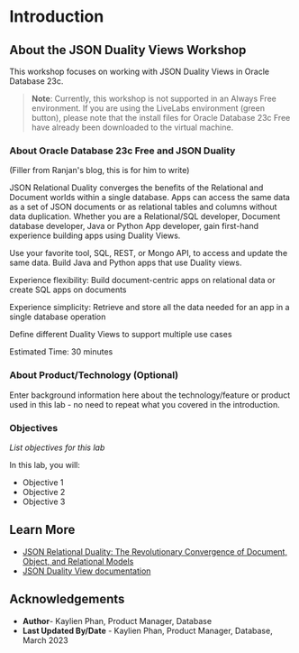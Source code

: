 # Introduction

## About the JSON Duality Views Workshop

This workshop focuses on working with JSON Duality Views in Oracle Database 23c.

> **Note**: Currently, this workshop is not supported in an Always Free environment. If you are using the LiveLabs environment (green button), please note that the install files for Oracle Database 23c Free have already been downloaded to the virtual machine.

### **About Oracle Database 23c Free and JSON Duality**

(Filler from Ranjan's blog, this is for him to write)

JSON Relational Duality converges the benefits of the Relational and Document worlds within a single database. Apps can access the same data as a set of JSON documents or as relational tables and columns without data duplication. Whether you are a Relational/SQL developer, Document database developer, Java or Python App developer, gain first-hand experience building apps using Duality Views.

Use your favorite tool, SQL, REST, or Mongo API, to access and update the same data. Build Java and Python apps that use Duality views.

Experience flexibility: Build document-centric apps on relational data or create SQL apps on documents

Experience simplicity: Retrieve and store all the data needed for an app in a single database operation

Define different Duality Views to support multiple use cases

Estimated Time: 30 minutes

### About Product/Technology (Optional)
Enter background information here about the technology/feature or product used in this lab - no need to repeat what you covered in the introduction.

### Objectives

*List objectives for this lab*

In this lab, you will:
* Objective 1
* Objective 2
* Objective 3

## Learn More

* [JSON Relational Duality: The Revolutionary Convergence of Document, Object, and Relational Models](https://blogs.oracle.com/database/post/json-relational-duality-app-dev)
* [JSON Duality View documentation](http://docs.oracle.com)

## Acknowledgements

- **Author**- Kaylien Phan, Product Manager, Database 
- **Last Updated By/Date** - Kaylien Phan, Product Manager, Database, March 2023
